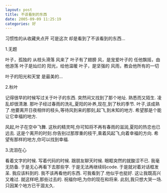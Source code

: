 ```yaml
---
layout: post
title: 不该看到的东西
date: 2005-09-09 11:25:19
categories: 好
---
```

习惯性的从收藏夹点开
可是这次
却是看到了不该看到的东西...

1.无题

叶子，孤独的
从枝头滑落
风来了
叶子有了翅膀
风，是宠爱叶子的
任他飘摇，由他游荡
叶子是灿烂的
阳光，给他温暖
叶子，是坚强的
风雨，教会他所有的一切

叶子的阳光和天堂
是最美的...

2.秋叶

记得很早的时候写过关于叶子的东西.
突然间又找到了那个地址.
熟悉而又陌生.
凌乱却很清澈.
那叶子经过春雨的洗礼,夏阳的补养,现在,到了秋的季节.
叶子,该成熟了.他要离开日夜相伴的枝头,等待风到来的那刻,起飞,到未知的地方.
希望那是个能让它幸福的地方.

风起,叶子在空中飞舞. 
这秋的精灵呵,你可知将不再有春雨的滋润,夏阳的热恋也已远去. 
这是个离开的时刻.你告别过那厚重的枝干,乘着风起飞,向着幸福的方向. 
希望有那样的地方,你可以找到幸福.

3.流泪在心

看着文字的时候.
写着代码的时候.
跟朋友聊天时候.
眼眶突然的就酸涩不已.
我毫无防备.
于是无心再看下去那些字.
于是无法再继续码code.
于是就对着对话框发呆.
我应该料到的.
我不该再看他的东西.
可我看到了.他似乎也挺好.
这让我既高兴又难过.
就这样吧,那些过去的.
祝福你吧,为你的现在和将来.
此刻,我只想大哭一场.
只因某个地方已干涸太久.